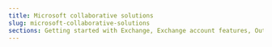 ```yaml
---
title: Microsoft collaborative solutions
slug: microsoft-collaborative-solutions
sections: Getting started with Exchange, Exchange account features, Outlook Web Application (OWA), Account migration, Exchange email client configuration, Exchange-compatible smartphone and tablet configuration, Office, SharePoint, Troubleshooting
---
```

